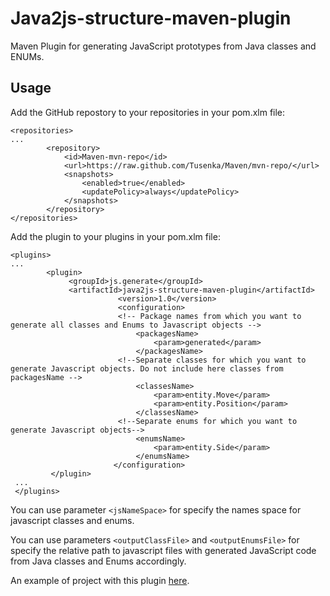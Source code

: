 # Java2js-structure-maven-plugin
Maven Plugin for generating JavaScript prototypes from Java classes and ENUMs.

## Usage
Add the GitHub repostory to your repositories in your pom.xlm file:
```
<repositories>
...
        <repository>
            <id>Maven-mvn-repo</id>
            <url>https://raw.github.com/Tusenka/Maven/mvn-repo/</url>
            <snapshots>
                <enabled>true</enabled>
                <updatePolicy>always</updatePolicy>
            </snapshots>
        </repository>
</repositories>
```
Add the plugin to your plugins in your pom.xlm file:
```
<plugins>
...
        <plugin>
             <groupId>js.generate</groupId>
             <artifactId>java2js-structure-maven-plugin</artifactId>
                        <version>1.0</version>
                        <configuration>
                        <!-- Package names from which you want to generate all classes and Enums to Javascript objects -->
                            <packagesName>
                                <param>generated</param>
                            </packagesName>
                        <!--Separate classes for which you want to generate Javascript objects. Do not include here classes from packagesName -->
                            <classesName>
                                <param>entity.Move</param>
                                <param>entity.Position</param>
                            </classesName>
                        <!--Separate enums for which you want to generate Javascript objects-->
                            <enumsName>
                                <param>entity.Side</param>
                            </enumsName>
                       </configuration>
         </plugin>
 ...
 </plugins>
```
You can use parameter  ```<jsNameSpace>``` for specify the names space for javascript classes and enums. 

You can use parameters ```<outputClassFile>``` and ```<outputEnumsFile>``` for specify the relative path to javascript files with generated JavaScript code from Java classes and Enums accordingly. 

An example of project with this plugin [here](https://github.com/Tusenka/Tavlei).
